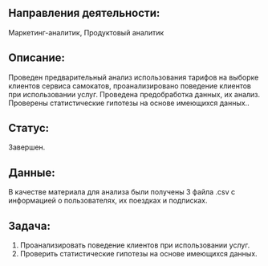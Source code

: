 ## Направления деятельности:
Маркетинг-аналитик, Продуктовый аналитик

## Описание:
Проведен предварительный анализ использования тарифов на выборке клиентов сервиса самокатов, проанализировано поведение клиентов при использовании услуг. Проведена предобработка
данных, их анализ. Проверены статистические гипотезы на основе имеющихся данных..

## Статус:
Завершен.

## Данные:
В качестве материала для анализа были получены 3 файла .csv с информацией о пользователях, их поездках и подписках.

## Задача:
1. Проанализировать поведение клиентов при использовании услуг.
2. Проверить статистические гипотезы на основе имеющихся данных.


